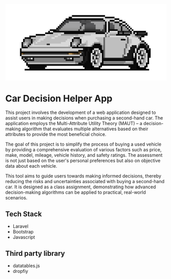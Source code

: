 <img src="pixel-car.png" align="center">

# Car Decision Helper App
This project involves the development of a web application designed to assist users in making decisions when purchasing a second-hand car. The application employs the Multi-Attribute Utility Theory (MAUT) – a decision-making algorithm that evaluates multiple alternatives based on their attributes to provide the most beneficial choice.

The goal of this project is to simplify the process of buying a used vehicle by providing a comprehensive evaluation of various factors such as price, make, model, mileage, vehicle history, and safety ratings. The assessment is not just based on the user's personal preferences but also on objective data about each vehicle.

This tool aims to guide users towards making informed decisions, thereby reducing the risks and uncertainties associated with buying a second-hand car. It is designed as a class assignment, demonstrating how advanced decision-making algorithms can be applied to practical, real-world scenarios.


## Tech Stack
- Laravel
- Bootstrap
- Javascript

## Third party library
- datatables.js
- dropfiy